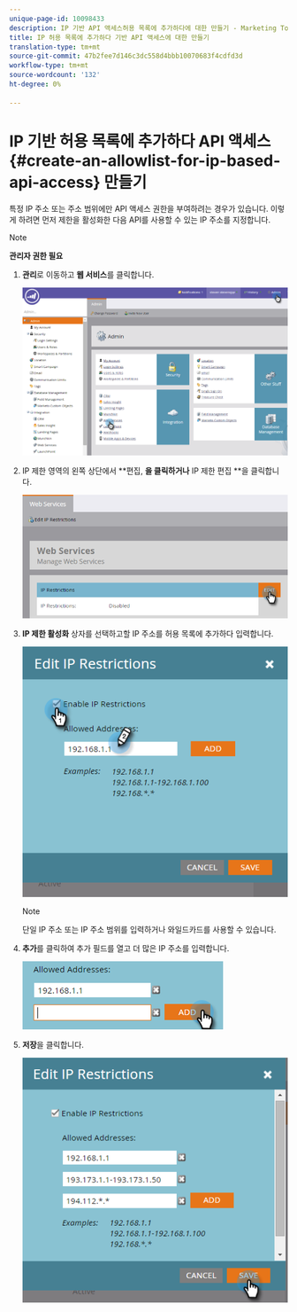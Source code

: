 ```yaml
---
unique-page-id: 10098433
description: IP 기반 API 액세스허용 목록에 추가하다에 대한 만들기 - Marketing To Docs - 제품 설명서
title: IP 허용 목록에 추가하다 기반 API 액세스에 대한 만들기
translation-type: tm+mt
source-git-commit: 47b2fee7d146c3dc558d4bbb10070683f4cdfd3d
workflow-type: tm+mt
source-wordcount: '132'
ht-degree: 0%

---
```



# IP 기반 허용 목록에 추가하다 API 액세스 {#create-an-allowlist-for-ip-based-api-access} 만들기

특정 IP 주소 또는 주소 범위에만 API 액세스 권한을 부여하려는 경우가 있습니다. 이렇게 하려면 먼저 제한을 활성화한 다음 API를 사용할 수 있는 IP 주소를 지정합니다.

>[!NOTE]
>
>**관리자 권한 필요**

1. **관리**&#x200B;로 이동하고 **웹 서비스**&#x200B;를 클릭합니다.

   ![](assets/image2016-2-25-9-3a12-3a48.png)

1. IP 제한 영역의 왼쪽 상단에서 **편집, **을 클릭하거나** IP 제한 편집 **을 클릭합니다.

   ![](assets/image2016-2-25-9-3a15-3a30.png)

1. **IP 제한 활성화** 상자를 선택하고할 IP 주소를 허용 목록에 추가하다 입력합니다.

   ![](assets/image2016-2-25-9-3a18-3a28.png)

   >[!NOTE]
   >
   >단일 IP 주소 또는 IP 주소 범위를 입력하거나 와일드카드를 사용할 수 있습니다.

1. **추가**&#x200B;를 클릭하여 추가 필드를 열고 더 많은 IP 주소를 입력합니다.

   ![](assets/image2016-2-25-9-3a20-3a47.png)

1. **저장**&#x200B;을 클릭합니다.

   ![](assets/image2016-2-25-9-3a28-3a21.png)

